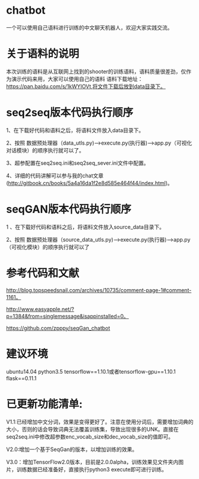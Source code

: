 # chatbot
一个可以使用自己语料进行训练的中文聊天机器人，欢迎大家实践交流。

# 关于语料的说明

本次训练的语料是从互联网上找到的shooter的训练语料，语料质量很差劲，仅作为演示代码来用，大家可以使用自己的语料
语料下载地址：https://pan.baidu.com/s/1kWYIOVt,将文件下载后放到data目录下。

# seq2seq版本代码执行顺序

1、在下载好代码和语料之后，将语料文件放入data目录下。

2、按照 数据预处理器（data_utls.py)-->execute.py(执行器)-->app.py（可视化对话模块）的顺序执行就可以了。

3、超参配置在seq2seq.ini和seq2seq_sever.ini文件中配置。

4、详细的代码讲解可以参与我的chat文章(http://gitbook.cn/books/5a4a16da1f2e8d585e464f44/index.html)。

# seqGAN版本代码执行顺序
1 、在下载好代码和语料之后，将语料文件放入source_data目录下。

2、按照 数据预处理器（source_data_utls.py)-->execute.py(执行器)-->app.py（可视化模块）的顺序执行就可以了

# 参考代码和文献

http://blog.topspeedsnail.com/archives/10735/comment-page-1#comment-1161。

http://www.easyapple.net/?p=1384&from=singlemessage&isappinstalled=0。

https://github.com/zpppy/seqGan_chatbot

# 建议环境

ubuntu14.04
python3.5
tensorflow==1.10.1或者tensorflow-gpu==1.10.1
flask==0.11.1



# 已更新功能清单:

V1.1:已经增加中文分词，效果是变得更好了。注意在使用分词后，需要增加词典的大小，否则的话会导致词典无法覆盖训练集，导致出现很多的UNK。直接在seq2seq.ini中修改超参数enc_vocab_size和dec_vocab_size的值即可。

V2.0:增加一个基于SeqGan的版本，以增加训练的效果。

V3.0：增加TensorFlow2.0版本，目前是2.0.0alpha，训练效果见文件夹内图片，训练数据已经准备好，直接执行python3 execute即可进行训练。



